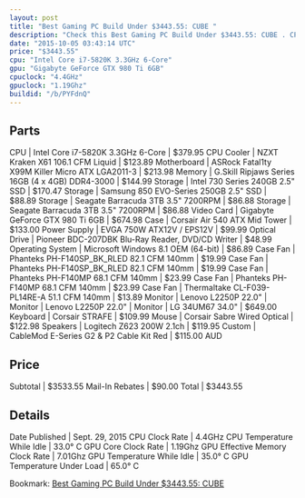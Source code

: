 ```yaml
---
layout: post
title: "Best Gaming PC Build Under $3443.55: CUBE "
description: "Check this Best Gaming PC Build Under $3443.55: CUBE . CPU: Intel Core i7-5820K 3.3GHz 6-Core, CPU Cooler: NZXT Kraken X61 106.1 CFM Liquid, Motherboard: ASRock Fatal1ty X"
date: "2015-10-05 03:43:14 UTC"
price: "$3443.55"
cpu: "Intel Core i7-5820K 3.3GHz 6-Core"
gpu: "Gigabyte GeForce GTX 980 Ti 6GB"
cpuclock: "4.4GHz"
gpuclock: "1.19Ghz"
buildid: "/b/PYFdnQ"
---
```


## Parts

CPU | Intel Core i7-5820K 3.3GHz 6-Core | $379.95
CPU Cooler | NZXT Kraken X61 106.1 CFM Liquid | $123.89
Motherboard | ASRock Fatal1ty X99M Killer Micro ATX LGA2011-3 | $213.98
Memory | G.Skill Ripjaws Series 16GB (4 x 4GB) DDR4-3000 | $144.99
Storage | Intel 730 Series 240GB 2.5" SSD | $170.47
Storage | Samsung 850 EVO-Series 250GB 2.5" SSD | $88.89
Storage | Seagate Barracuda 3TB 3.5" 7200RPM | $86.88
Storage | Seagate Barracuda 3TB 3.5" 7200RPM | $86.88
Video Card | Gigabyte GeForce GTX 980 Ti 6GB | $674.98
Case | Corsair Air 540 ATX Mid Tower | $133.00
Power Supply | EVGA 750W ATX12V / EPS12V | $99.99
Optical Drive | Pioneer BDC-207DBK Blu-Ray Reader, DVD/CD Writer | $48.99
Operating System | Microsoft Windows 8.1 OEM (64-bit) | $86.89
Case Fan | Phanteks PH-F140SP_BK_RLED 82.1 CFM 140mm | $19.99
Case Fan | Phanteks PH-F140SP_BK_RLED 82.1 CFM 140mm | $19.99
Case Fan | Phanteks PH-F140MP 68.1 CFM 140mm | $23.99
Case Fan | Phanteks PH-F140MP 68.1 CFM 140mm | $23.99
Case Fan | Thermaltake CL-F039-PL14RE-A 51.1 CFM 140mm | $13.89
Monitor | Lenovo L2250P 22.0" | 
Monitor | Lenovo L2250P 22.0" | 
Monitor | LG 34UM67 34.0" | $649.00
Keyboard | Corsair STRAFE | $109.99
Mouse | Corsair Sabre Wired Optical | $122.98
Speakers | Logitech Z623 200W 2.1ch | $119.95
Custom | CableMod E​-Series G2​ & P2 Cabl​e Kit Red | $115.00 AUD

## Price

Subtotal | $3533.55
Mail-In Rebates | $90.00
Total | $3443.55

## Details

Date Published | Sept. 29, 2015
CPU Clock Rate | 4.4GHz
CPU Temperature While Idle | 33.0° C
GPU Core Clock Rate | 1.19Ghz
GPU Effective Memory Clock Rate | 7.01Ghz
GPU Temperature While Idle | 35.0° C
GPU Temperature Under Load | 65.0° C

Bookmark: [Best Gaming PC Build Under $3443.55: CUBE ](http://pcbuilders.github.io/2015/10/05/best-gaming-pc-build-under-3443-dollars-dot-55-cube/)
